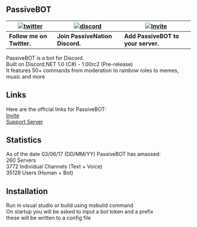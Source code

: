 ## PassiveBOT

| [![twitter](https://cdn.discordapp.com/attachments/155726317222887425/252192520094613504/twiter_banner.JPG)](https://twitter.com/PassiveModding) | [![discord](https://cdn.discordapp.com/attachments/266240393639755778/281920766490968064/discord.png)](https://discord.gg/ZKXqt2a) | [![Invite](https://i.gyazo.com/3add2fb3dc485cd6e9e5eca315fcba17.png)](https://discordapp.com/oauth2/authorize?client_id=234112036701863936&scope=bot&permissions=2146958591)
| --- | --- | --- |
| **Follow me on Twitter.** | **Join PassiveNation Discord.** | **Add PassiveBOT to your server.** |

PassiveBOT is a bot for Discord.  
Built on Discord.NET 1.0 (C#) - 1.00rc2 (Pre-release)  
It features 50+ commands from moderation to rainbow roles to memes, music and more  

## Links

Here are the official links for PassiveBOT:  
[Invite](https://discordapp.com/oauth2/authorize?client_id=234112036701863936&scope=bot&permissions=2146958591)  
[Support Server](https://discord.gg/ZKXqt2a)  

## Statistics

As of the date 03/06/17 (DD/MM/YY) PassiveBOT has amassed:  
260 Servers  
3772 Individual Channels (Text + Voice)  
35128 Users (Human + Bot)  

## Installation

Run in visual studio or build using msbuild command   
On startup you will be asked to input a bot token and a prefix  
these will be written to a config file  

